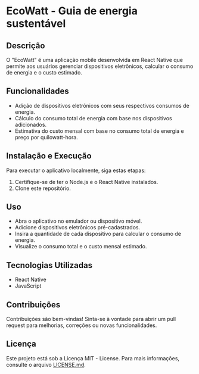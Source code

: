 # EcoWatt - Guia de energia sustentável

## Descrição
O "EcoWatt" é uma aplicação mobile desenvolvida em React Native que permite aos usuários gerenciar dispositivos eletrônicos, calcular o consumo de energia e o custo estimado.

## Funcionalidades
- Adição de dispositivos eletrônicos com seus respectivos consumos de energia.
- Cálculo do consumo total de energia com base nos dispositivos adicionados.
- Estimativa do custo mensal com base no consumo total de energia e preço por quilowatt-hora.

## Instalação e Execução
Para executar o aplicativo localmente, siga estas etapas:

1. Certifique-se de ter o Node.js e o React Native instalados.
2. Clone este repositório.

## Uso
- Abra o aplicativo no emulador ou dispositivo móvel.
- Adicione dispositivos eletrônicos pré-cadastrados.
- Insira a quantidade de cada dispositivo para calcular o consumo de energia.
- Visualize o consumo total e o custo mensal estimado.

## Tecnologias Utilizadas
- React Native
- JavaScript

## Contribuições
Contribuições são bem-vindas! Sinta-se à vontade para abrir um pull request para melhorias, correções ou novas funcionalidades.

## Licença
Este projeto está sob a Licença MIT - License. Para mais informações, consulte o arquivo [LICENSE.md](https://github.com/Ed1Abreu/EcoWatt/blob/master/LICENSE).
